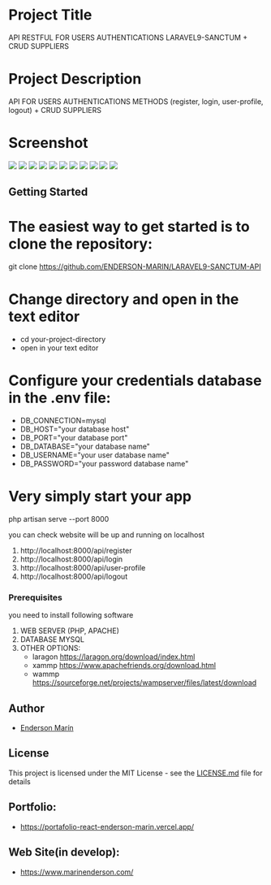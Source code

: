 # Project Title

API RESTFUL FOR USERS AUTHENTICATIONS LARAVEL9-SANCTUM
+
CRUD SUPPLIERS

# Project Description

API FOR USERS AUTHENTICATIONS METHODS (register, login, user-profile, logout)
+
CRUD SUPPLIERS

# Screenshot

![](public/assets/img/register.png)
![](public/assets/img/login-1.png)
![](public/assets/img/login-2.png)
![](public/assets/img/login-3.png)
![](public/assets/img/profile.png)
![](public/assets/img/logout.png)
![](public/assets/img/suppliers-getall.png)
![](public/assets/img/suppliers-create.png)
![](public/assets/img/suppliers-getone.png)
![](public/assets/img/suppliers-update.png)
![](public/assets/img/suppliers-delete.png)

## Getting Started

# The easiest way to get started is to clone the repository:

git clone https://github.com/ENDERSON-MARIN/LARAVEL9-SANCTUM-API

# Change directory and open in the text editor

-   cd your-project-directory
-   open in your text editor

# Configure your credentials database in the .env file:

-   DB_CONNECTION=mysql
-   DB_HOST="your database host"
-   DB_PORT="your database port"
-   DB_DATABASE="your database name"
-   DB_USERNAME="your user database name"
-   DB_PASSWORD="your password database name"

# Very simply start your app

php artisan serve --port 8000

you can check website will be up and running on localhost
1) http://localhost:8000/api/register
2) http://localhost:8000/api/login
3) http://localhost:8000/api/user-profile
4) http://localhost:8000/api/logout

### Prerequisites

you need to install following software

1.  WEB SERVER (PHP, APACHE)
2.  DATABASE MYSQL
3.  OTHER OPTIONS:
    -   laragon https://laragon.org/download/index.html
    -   xammp https://www.apachefriends.org/download.html
    -   wammp https://sourceforge.net/projects/wampserver/files/latest/download

## Author

-   [Enderson Marín](https://github.com/ENDERSON-MARIN)

## License

This project is licensed under the MIT License - see the [LICENSE.md](LICENSE.md) file for details

## Portfolio:

-   https://portafolio-react-enderson-marin.vercel.app/

## Web Site(in develop):

-   https://www.marinenderson.com/
